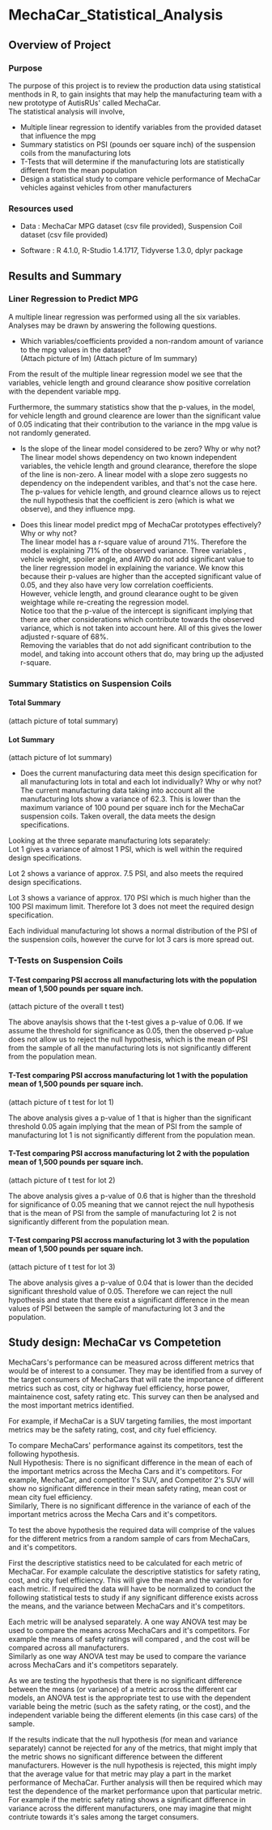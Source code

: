 # MechaCar_Statistical_Analysis

## Overview of Project 

### Purpose

The purpose of this project is to review the production data using statistical menthods in R, to gain insights that may help the manufacturing team with a new prototype of AutisRUs' called MechaCar.\
The statistical analysis will involve,
- Multiple linear regression to identify variables from the provided dataset that influence the mpg
- Summary statistics on PSI (pounds oer square inch) of the suspension coils from the manufacturing lots
- T-Tests that will determine if the manufacturing lots are statistically different from the mean population
- Design a statistical study to compare vehicle performance of MechaCar vehicles against vehicles from other manufacturers

### Resources used
- Data : MechaCar MPG dataset (csv file provided), Suspension Coil dataset (csv file provided)

- Software : R 4.1.0, R-Studio 1.4.1717, Tidyverse 1.3.0, dplyr package

## Results and Summary

### Liner Regression to Predict MPG

A multiple linear regression was performed using all the six variables. Analyses may be drawn by answering the following questions.

- Which variables/coefficients provided a non-random amount of variance to the mpg values in the dataset?\
(Attach picture of lm)
(Attach picture of lm summary)

From the result of the multiple linear regression model we see that the variables, vehicle length and ground clearance show positive correlation with the dependent variable mpg. 

Furthermore, the summary statistics show that the p-values, in the model, for vehicle length and ground clearence are lower than the significant value of 0.05 indicating that their contribution to the variance in the mpg value is not randomly generated. 

- Is the slope of the linear model considered to be zero? Why or why not?\
The linear model shows dependency on two known independent variables, the vehicle length and ground clearance, therefore the slope of the line is non-zero. A linear model with a slope zero suggests no dependency on the independent varibles, and that's not the case here.\
The p-values for vehicle length, and ground clearnce allows us to reject the null hypothesis that the coefficient is zero (which is what we observe), and they influence mpg.

- Does this linear model predict mpg of MechaCar prototypes effectively? Why or why not?\
The linear model has a r-square value of around 71%. Therefore the model is explaining 71% of the observed variance.
Three variables , vehicle weight, spoiler angle, and AWD do not add significant value to the liner regression model in explaining the variance. We know this because their p-values are higher than the accepted significant value of 0.05, and they also have very low correlation coefficients.\
However, vehicle length, and ground clearance ought to be given weightage while re-creating the regression model.\
Notice too that the p-value of the intercept is significant implying that there are other considerations which contribute towards the observed variance, which is not taken into account here. All of this gives the lower adjusted r-square of 68%.\
Removing the variables that do not add significant contribution to the model, and taking into account others that do, may bring up the adjusted r-square.

### Summary Statistics on Suspension Coils
#### Total Summary
(attach picture of total summary)

#### Lot Summary
(attach picture of lot summary)

- Does the current manufacturing data meet this design specification for all manufacturing lots in total and each lot individually? Why or why not?\
The current manufacturing data taking into account all the manufacturing lots show a variance of 62.3. This is lower than the maximum variance of 100 pound per square inch for the MechaCar suspension coils. Taken overall, the data meets the design specifications.

Looking at the three separate manufacturing lots separately:\
Lot 1 gives a variance of almost 1 PSI, which is well within the required design specifications.

Lot 2 shows a variance of approx. 7.5 PSI, and also meets the required design specifications.

Lot 3 shows a variance of approx. 170 PSI which is much higher than the 100 PSI maximum limit. Therefore lot 3 does not meet the required design specification.

Each individual manufacturing lot shows a normal distribution of the PSI of the suspension coils, however the curve for lot 3 cars is more spread out.

### T-Tests on Suspension Coils
#### T-Test comparing PSI accross all manufacturing lots with the population mean of 1,500 pounds per square inch.

(attach picture of the overall t test)

The above anaylsis shows that the t-test gives a p-value of 0.06. If we assume the threshold for significance as 0.05, then the observed p-value does not allow us to reject the null hypothesis, which is the mean of PSI from the sample of all the manufacturing lots is not significantly different from the population mean.

#### T-Test comparing PSI accross manufacturing lot 1 with the population mean of 1,500 pounds per square inch.

(attach picture of t test for lot 1)

The above analysis gives a p-value of 1 that is higher than the significant threshold 0.05 again implying that the mean of PSI from the sample of manufacturing lot 1 is not significantly different from the population mean.

#### T-Test comparing PSI accross manufacturing lot 2 with the population mean of 1,500 pounds per square inch.

(attach picture of t test for lot 2)

The above analysis gives a p-value of 0.6 that is higher than the threshold for significance of 0.05 meaning that we cannot reject the null hypothesis that is the mean of PSI from the sample of manufacturing lot 2 is not significantly different from the population mean.


#### T-Test comparing PSI accross manufacturing lot 3 with the population mean of 1,500 pounds per square inch.

(attach picture of t test for lot 3)

The above analysis gives a p-value of 0.04 that is lower than the decided significant threshold value of 0.05. Therefore we can reject the null hypothesis and state that there exist a significant difference in the mean values of PSI between the sample of manufacturing lot 3 and the population.


## Study design: MechaCar vs Competetion

MechaCars's performance can be measured across different metrics that would be of interest to a consumer. They may be identified from a survey of the target consumers of MechaCars that will rate the importance of different metrics such as cost, city or highway fuel efficiency, horse power, maintainence cost, safety rating etc. This survey can then be analysed and the most important metrics identified.

For example, if MechaCar is a SUV targeting families, the most important metrics may be the safety rating, cost, and city fuel efficiency.

To compare MechaCars' performance against its competitors, test the following hypothesis.\
Null Hypothesis: There is no significant difference in the mean of each of the important metrics across the Mecha Cars and it's competitors.
For example, MechaCar, and competitor 1's SUV, and  Competitor 2's SUV will show no significant difference in their mean safety rating, mean cost or mean city fuel efficiency.\
Similarly, There is no significant difference in the variance of each of the important metrics across the Mecha Cars and it's competitors.


To test the above hypothesis the required data will comprise of the values for the different metrics from a random sample of cars from MechaCars, and it's competitors.

First the descriptive statistics need to be calculated for each metric of MechaCar. For example calculate the descriptive statistics for safety rating, cost, and city fuel efficiency. This will give the mean and the variation for  each metric. If required the data will have to be normalized to conduct the following statistical tests to study if any significant difference exists across the means, and the variance between MechaCars and it's competitors.

Each metric will be analysed separately. A one way ANOVA test may be used to compare the means across MechaCars and it's competitors. For example the means of safety ratings will compared , and the cost will be compared across all manufacturers.\
Similarly as one way ANOVA test may be used to compare the variance across MechaCars and it's competitors separately.

As we are testing the hypothesis that there is no significant difference between the means (or variance) of a metric across the different car models, an ANOVA test is the appropriate test to use with the dependent variable being the metric (such as the safety rating, or the cost), and the independent variable being the different elements (in this case cars) of the sample.

If the results indicate that the null hypothesis (for mean and variance separately) cannot be rejected for any of the metrics, that might imply that the metric shows no significant difference between the different manufacturers. However is the null hypothesis is rejected, this might imply that the average value for that metric may play a part in the market performance of MechaCar. Further analysis will then be required which may test the dependence of the market performance upon that particular metric. For example if the metric safety rating shows a significant difference in variance across the different manufacturers, one may imagine that might contriute towards it's sales among the target consumers.
